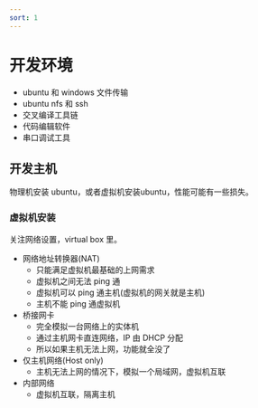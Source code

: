 ```yaml
---
sort: 1
---
```

# 开发环境


- ubuntu 和 windows 文件传输
- ubuntu nfs 和 ssh
- 交叉编译工具链
- 代码编辑软件
- 串口调试工具



## 开发主机


物理机安装 ubuntu，或者虚拟机安装ubuntu，性能可能有一些损失。

### 虚拟机安装

关注网络设置，virtual box 里。

- 网络地址转换器(NAT)
  - 只能满足虚拟机最基础的上网需求
  - 虚拟机之间无法 ping 通
  - 虚拟机可以 ping 通主机(虚拟机的网关就是主机)
  - 主机不能 ping 通虚拟机
- 桥接网卡
  - 完全模拟一台网络上的实体机
  - 通过主机网卡直连网络，IP 由 DHCP 分配
  - 所以如果主机无法上网，功能就全没了
- 仅主机网络(Host only)
  - 主机无法上网的情况下，模拟一个局域网，虚拟机互联
- 内部网络
  - 虚拟机互联，隔离主机


## 



















